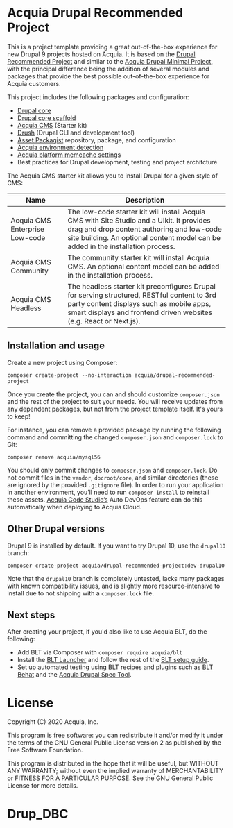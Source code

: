 Acquia Drupal Recommended Project
====

This is a project template providing a great out-of-the-box experience for new Drupal 9 projects hosted on Acquia. It is based on the [Drupal Recommended Project](https://github.com/drupal/recommended-project/tree/9.0.x) and similar to the [Acquia Drupal Minimal Project](https://github.com/acquia/drupal-minimal-project), with the principal difference being the addition of several modules and packages that provide the best possible out-of-the-box experience for Acquia customers.

This project includes the following packages and configuration:
* [Drupal core](https://www.drupal.org/project/drupal)
* [Drupal core scaffold](https://www.drupal.org/docs/develop/using-composer/using-drupals-composer-scaffold)
* [Acquia CMS](https://github.com/acquia/acquia-cms-starterkit) (Starter kit)
* [Drush](https://github.com/drush-ops/drush) (Drupal CLI and development tool)
* [Asset Packagist](https://asset-packagist.org/) repository, package, and configuration
* [Acquia environment detection](https://github.com/acquia/drupal-environment-detector)
* [Acquia platform memcache settings](https://github.com/acquia/memcache-settings)
* Best practices for Drupal development, testing and project architcture

The Acquia CMS starter kit allows you to install Drupal for a given style of CMS:

| Name  | Description |
| ------------- | ------------- |
| Acquia CMS Enterprise Low-code  | The low-code starter kit will install Acquia CMS with Site Studio and a UIkit. It provides drag and drop content authoring and low-code site building. An optional content model can be added in the installation process.  |
| Acquia CMS Community  | The community starter kit will install Acquia CMS. An optional content model can be added in the installation process.  |
| Acquia CMS Headless  | The headless starter kit preconfigures Drupal for serving structured, RESTful content to 3rd party content displays such as mobile apps, smart displays and frontend driven websites (e.g. React or Next.js).  |

## Installation and usage

Create a new project using Composer:
```
composer create-project --no-interaction acquia/drupal-recommended-project
```

Once you create the project, you can and should customize `composer.json` and the rest of the project to suit your needs. You will receive updates from any dependent packages, but not from the project template itself. It's yours to keep!

For instance, you can remove a provided package by running the following command and committing the changed `composer.json` and `composer.lock` to Git:
```
composer remove acquia/mysql56
```

You should only commit changes to `composer.json` and `composer.lock`. Do not commit files in the `vendor`, `docroot/core`, and similar directories (these are ignored by the provided `.gitignore` file). In order to run your application in another environment, you’ll need to run `composer install` to reinstall these assets. [Acquia Code Studio’s](https://docs.acquia.com/code-studio/) Auto DevOps feature can do this automatically when deploying to Acquia Cloud.

## Other Drupal versions

Drupal 9 is installed by default. If you want to try Drupal 10, use the `drupal10` branch:
```
composer create-project acquia/drupal-recommended-project:dev-drupal10
```

Note that the `drupal10` branch is completely untested, lacks many packages with known compatibility issues, and is slightly more resource-intensive to install due to not shipping with a `composer.lock` file.

## Next steps

After creating your project, if you'd also like to use Acquia BLT, do the following:
* Add BLT via Composer with `composer require acquia/blt`
* Install the [BLT Launcher](https://github.com/acquia/blt-launcher) and follow the rest of the [BLT setup guide](https://docs.acquia.com/blt/install/next-steps/).
* Set up automated testing using BLT recipes and plugins such as [BLT Behat](https://github.com/acquia/blt-behat) and the [Acquia Drupal Spec Tool](https://github.com/acquia/drupal-spec-tool).

# License

Copyright (C) 2020 Acquia, Inc.

This program is free software: you can redistribute it and/or modify it under the terms of the GNU General Public License version 2 as published by the Free Software Foundation.

This program is distributed in the hope that it will be useful, but WITHOUT ANY WARRANTY; without even the implied warranty of MERCHANTABILITY or FITNESS FOR A PARTICULAR PURPOSE.  See the GNU General Public License for more details.
# Drup_DBC
